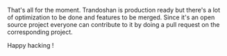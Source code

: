 That's all for the moment. Trandoshan is production ready but there's a lot of optimization to be done and features to be merged. Since it's an open source project everyone can contribute to it by doing a pull request on the corresponding project.

Happy hacking !

